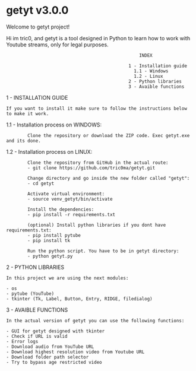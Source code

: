 # getyt v3.0.0
Welcome to getyt project!

Hi im tric0, and getyt is a tool designed in Python to learn how to work with Youtube streams, only for legal purposes.

                                                      INDEX
                                                
                                                  1 - Installation guide
                                                    1.1 - Windows
                                                    1.2 - Linux
                                                  2 - Python libraries
                                                  3 - Avaible functions


1 - INSTALLATION GUIDE

    If you want to install it make sure to follow the instructions below to make it work.
    
   1.1 -  Installation process on WINDOWS:

            Clone the repository or download the ZIP code. Exec getyt.exe and its done.
    
   1.2 -  Installation process on LINUX: 

            Clone the repository from GitHub in the actual route:
            - git clone https://github.com/tric0ma/getyt.git
        
            Change directory and go inside the new folder called "getyt":
            - cd getyt
            
            Activate virtual environment:
            - source venv_getyt/bin/activate
        
            Install the dependencies:
            - pip install -r requirements.txt 
                
            (optional) Install python libraries if you dont have requirements.txt:
            - pip install pytube
            - pip install tk
        
            Run the python script. You have to be in getyt directory:
            - python getyt.py

2 - PYTHON LIBRARIES

    In this project we are using the next modules:

    - os
    - pytube (YouTube)
    - tkinter (Tk, Label, Button, Entry, RIDGE, filedialog)

3 - AVAIBLE FUNCTIONS

    In the actual version of getyt you can use the following functions:

    - GUI for getyt designed with tkinter
    - Check if URL is valid
    - Error logs
    - Download audio from YouTube URL
    - Download highest resolution video from Youtube URL
    - Download folder path selector
    - Try to bypass age restricted video
